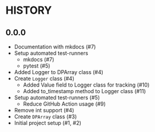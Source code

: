 # HISTORY

## 0.0.0

- Documentation with mkdocs (#7)
- Setup automated test-runners
    - mkdocs (#7)
    - pytest (#5)
- Added Logger to DPArray class (#4)
- Create ``Logger`` class (#4)
  - Added Value field to Logger class for tracking (#10)
  - Added to_timestamp method to Logger class (#11)
- Setup automated test-runners (#5)
    - Reduce GitHub Action usage (#9)
- Remove int support (#4)
- Create ``DPArray`` class (#3)
- Initial project setup (#1, #2)
